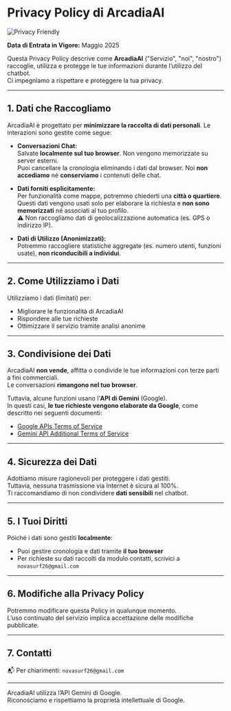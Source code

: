 # Privacy Policy di ArcadiaAI
![Privacy Friendly](https://img.shields.io/badge/Privacy-Friendly-blue.svg)

**Data di Entrata in Vigore:** Maggio 2025

Questa Privacy Policy descrive come **ArcadiaAI** ("Servizio", "noi", "nostro") raccoglie, utilizza e protegge le tue informazioni durante l’utilizzo del chatbot.  
Ci impegniamo a rispettare e proteggere la tua privacy.

---

## 1. Dati che Raccogliamo

ArcadiaAI è progettato per **minimizzare la raccolta di dati personali**. Le interazioni sono gestite come segue:

- **Conversazioni Chat:**  
  Salvate **localmente sul tuo browser**. Non vengono memorizzate su server esterni.  
  Puoi cancellare la cronologia eliminando i dati dal browser. Noi **non accediamo** né **conserviamo** i contenuti delle chat.

- **Dati forniti esplicitamente:**  
  Per funzionalità come mappe, potremmo chiederti una **città o quartiere**.  
  Questi dati vengono usati solo per elaborare la richiesta e **non sono memorizzati** né associati al tuo profilo.  
  ⚠️ Non raccogliamo dati di geolocalizzazione automatica (es. GPS o indirizzo IP).

- **Dati di Utilizzo (Anonimizzati):**  
  Potremmo raccogliere statistiche aggregate (es. numero utenti, funzioni usate), **non riconducibili a individui**.

---

## 2. Come Utilizziamo i Dati

Utilizziamo i dati (limitati) per:

- Migliorare le funzionalità di ArcadiaAI  
- Rispondere alle tue richieste  
- Ottimizzare il servizio tramite analisi anonime

---

## 3. Condivisione dei Dati

ArcadiaAI **non vende**, affitta o condivide le tue informazioni con terze parti a fini commerciali.  
Le conversazioni **rimangono nel tuo browser**.

Tuttavia, alcune funzioni usano l’**API di Gemini** (Google).  
In questi casi, **le tue richieste vengono elaborate da Google**, come descritto nei seguenti documenti:

- [Google APIs Terms of Service](https://developers.google.com/terms)  
- [Gemini API Additional Terms of Service](https://ai.google.dev/gemini-api/terms)

---

## 4. Sicurezza dei Dati

Adottiamo misure ragionevoli per proteggere i dati gestiti.  
Tuttavia, nessuna trasmissione via Internet è sicura al 100%.  
 Ti raccomandiamo di non condividere **dati sensibili** nel chatbot.

---

## 5. I Tuoi Diritti

Poiché i dati sono gestiti **localmente**:

- Puoi gestire cronologia e dati tramite **il tuo browser**
- Per richieste su dati raccolti da modulo contatti, scrivici a `novasurf26@gmail.com`

---

## 6. Modifiche alla Privacy Policy

Potremmo modificare questa Policy in qualunque momento.  
L’uso continuato del servizio implica accettazione delle modifiche pubblicate.

---

## 7. Contatti

📬 Per chiarimenti: `novasurf26@gmail.com`

---

ArcadiaAI utilizza l’API Gemini di Google.  
Riconosciamo e rispettiamo la proprietà intellettuale di Google.
